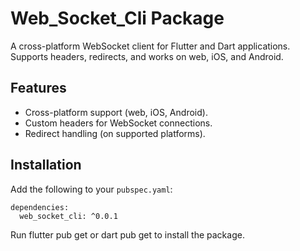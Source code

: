# Web_Socket_Cli Package

A cross-platform WebSocket client for Flutter and Dart applications. Supports headers, redirects, and works on web, iOS, and Android.

## Features
- Cross-platform support (web, iOS, Android).
- Custom headers for WebSocket connections.
- Redirect handling (on supported platforms).

## Installation
Add the following to your `pubspec.yaml`:
```
dependencies:
  web_socket_cli: ^0.0.1
```

Run flutter pub get or dart pub get to install the package.
